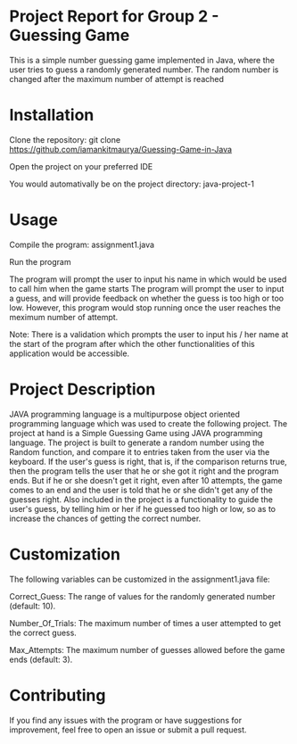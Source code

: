 # Project Report for Group 2 - Guessing Game

This is a simple number guessing game implemented in Java, where the user tries to guess a randomly generated number.
The random number is changed after the maximum number of attempt is reached

# Installation

Clone the repository: git clone https://github.com/iamankitmaurya/Guessing-Game-in-Java

Open the project on your preferred IDE

You would automativally be on the project directory: java-project-1

# Usage

Compile the program: assignment1.java

Run the program

The program will prompt the user to input his name in which would be used to call him when the game starts
The program will prompt the user to input a guess, and will provide feedback on whether the guess is too high or too low. However, this program would stop running once the user reaches the meximum number of attempt.

Note: There is a validation which prompts the user to input his / her name at the start of the program after which the other functionalities of this application would be accessible.

# Project Description

JAVA programming language is a multipurpose object oriented programming language which was used to create the following project.
The project at hand is a Simple Guessing Game using JAVA programming language. The project is built to generate a random number using the Random function, and compare it to entries taken from the user via the keyboard. If the user's guess is right, that is, if the comparison returns true, then the program tells the user that he or she got it right and the program ends. But if he or she doesn't get it right, even after 10 attempts, the game comes to an end and the user is told that he or she didn't get any of the guesses right.
Also included in the project is a functionality to guide the user's guess, by telling him or her if he guessed too high or low, so as to increase the chances of getting the correct number.

# Customization

The following variables can be customized in the assignment1.java file:

Correct_Guess: The range of values for the randomly generated number (default: 10).

Number_Of_Trials: The maximum number of times a user attempted to get the correct guess.

Max_Attempts: The maximum number of guesses allowed before the game ends (default: 3).

# Contributing

If you find any issues with the program or have suggestions for improvement, feel free to open an issue or submit a pull request.



